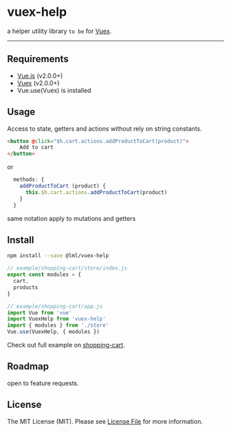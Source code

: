 # vuex-help

a helper utility library `to be` for [Vuex](http://vuex.vuejs.org/).

<hr />

## Requirements

- [Vue.js](https://vuejs.org) (v2.0.0+)
- [Vuex](http://vuex.vuejs.org) (v2.0.0+)
- Vue.use(Vuex) is installed

## Usage
Access to state, getters and actions without rely on string constants.

```html
<button @click="$h.cart.actions.addProductToCart(product)">
    Add to cart
</button>
```
or 
```js
  methods: {
    addProductToCart (product) {
      this.$h.cart.actions.addProductToCart(product)
    }
  }
```

same notation apply to mutations and getters

## Install

```bash
npm install --save @lml/vuex-help
```

```js
// example/shopping-cart/store/index.js
export const modules = {
  cart,
  products
}
```

```js
// example/shopping-cart/app.js
import Vue from 'vue'
import VuexHelp from 'vuex-help'
import { modules } from './store'
Vue.use(VuexHelp, { modules })
```

Check out full example on [shopping-cart](https://github.com/shredmaster/vuex-help/tree/master/examples/shopping-cart).


## Roadmap
open to feature requests.

## License

The MIT License (MIT). Please see [License File](LICENSE) for more information.
